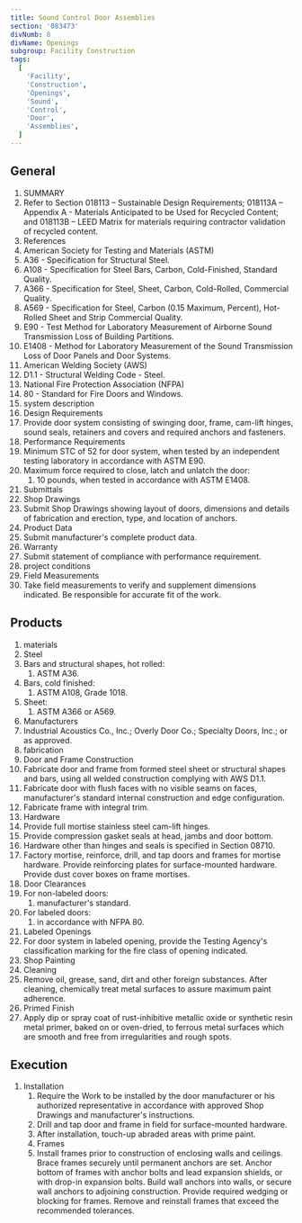 ```yaml
---
title: Sound Control Door Assemblies
section: '083473'
divNumb: 8
divName: Openings
subgroup: Facility Construction
tags:
  [
    'Facility',
    'Construction',
    'Openings',
    'Sound',
    'Control',
    'Door',
    'Assemblies',
  ]
---
```


## General

1. SUMMARY
1. Refer to Section 018113 – Sustainable Design Requirements; 018113A – Appendix A - Materials Anticipated to be Used for Recycled Content; and 018113B – LEED Matrix for materials requiring contractor validation of recycled content.
1. References
1. American Society for Testing and Materials (ASTM)
1. A36 - Specification for Structural Steel.
1. A108 - Specification for Steel Bars, Carbon, Cold-Finished, Standard Quality.
1. A366 - Specification for Steel, Sheet, Carbon, Cold-Rolled, Commercial Quality.
1. A569 - Specification for Steel, Carbon (0.15 Maximum, Percent), Hot-Rolled Sheet and Strip Commercial Quality.
1. E90 - Test Method for Laboratory Measurement of Airborne Sound Transmission Loss of Building Partitions.
1. E1408 - Method for Laboratory Measurement of the Sound Transmission Loss of Door Panels and Door Systems.
1. American Welding Society (AWS)
1. D1.1 - Structural Welding Code - Steel.
1. National Fire Protection Association (NFPA)
1. 80 - Standard for Fire Doors and Windows.
1. system description
1. Design Requirements
1. Provide door system consisting of swinging door, frame, cam-lift hinges, sound seals, retainers and covers and required anchors and fasteners.
1. Performance Requirements
1. Minimum STC of 52 for door system, when tested by an independent testing laboratory in accordance with ASTM E90.
1. Maximum force required to close, latch and unlatch the door:
   1. 10 pounds, when tested in accordance with ASTM E1408.
1. Submittals
1. Shop Drawings
1. Submit Shop Drawings showing layout of doors, dimensions and details of fabrication and erection, type, and location of anchors.
1. Product Data
1. Submit manufacturer's complete product data.
1. Warranty
1. Submit statement of compliance with performance requirement.
1. project conditions
1. Field Measurements
1. Take field measurements to verify and supplement dimensions indicated. Be responsible for accurate fit of the work.

## Products

1. materials
1. Steel
1. Bars and structural shapes, hot rolled:
   1. ASTM A36.
1. Bars, cold finished:
   1. ASTM A108, Grade 1018.
1. Sheet:
   1. ASTM A366 or A569.
1. Manufacturers
1. Industrial Acoustics Co., Inc.; Overly Door Co.; Specialty Doors, Inc.; or as approved.
1. fabrication
1. Door and Frame Construction
1. Fabricate door and frame from formed steel sheet or structural shapes and bars, using all welded construction complying with AWS D1.1.
1. Fabricate door with flush faces with no visible seams on faces, manufacturer's standard internal construction and edge configuration.
1. Fabricate frame with integral trim.
1. Hardware
1. Provide full mortise stainless steel cam-lift hinges.
1. Provide compression gasket seals at head, jambs and door bottom.
1. Hardware other than hinges and seals is specified in Section 08710.
1. Factory mortise, reinforce, drill, and tap doors and frames for mortise hardware. Provide reinforcing plates for surface-mounted hardware. Provide dust cover boxes on frame mortises.
1. Door Clearances
1. For non-labeled doors:
   1. manufacturer's standard.
1. For labeled doors:
   1. in accordance with NFPA 80.
1. Labeled Openings
1. For door system in labeled opening, provide the Testing Agency's classification marking for the fire class of opening indicated.
1. Shop Painting
1. Cleaning
1. Remove oil, grease, sand, dirt and other foreign substances. After cleaning, chemically treat metal surfaces to assure maximum paint adherence.
1. Primed Finish
1. Apply dip or spray coat of rust-inhibitive metallic oxide or synthetic resin metal primer, baked on or oven-dried, to ferrous metal surfaces which are smooth and free from irregularities and rough spots.

## Execution

1. Installation
   1. Require the Work to be installed by the door manufacturer or his authorized representative in accordance with approved Shop Drawings and manufacturer's instructions.
   2. Drill and tap door and frame in field for surface-mounted hardware.
   3. After installation, touch-up abraded areas with prime paint.
   4. Frames
   5. Install frames prior to construction of enclosing walls and ceilings. Brace frames securely until permanent anchors are set. Anchor bottom of frames with anchor bolts and lead expansion shields, or with drop-in expansion bolts. Build wall anchors into walls, or secure wall anchors to adjoining construction. Provide required wedging or blocking for frames. Remove and reinstall frames that exceed the recommended tolerances.
